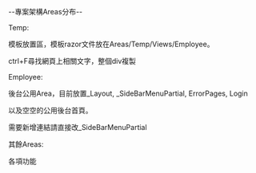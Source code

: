 --專案架構Areas分布--


Temp:      

模板放置區，模板razor文件放在Areas/Temp/Views/Employee。

ctrl+F尋找網頁上相關文字，整個div複製

Employee:  

後台公用Area，目前放置_Layout, _SideBarMenuPartial, ErrorPages, Login

以及空空的公用後台首頁。

需要新增連結請直接改_SideBarMenuPartial

其餘Areas:

各項功能
